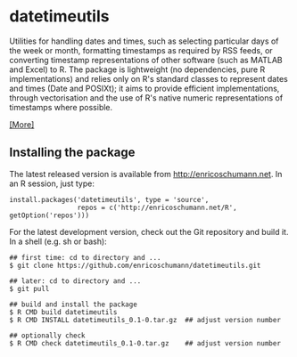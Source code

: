 # datetimeutils

Utilities for handling dates and times, such as
selecting particular days of the week or month,
formatting timestamps as required by RSS feeds, or
converting timestamp representations of other software
(such as MATLAB and Excel) to R. The package is
lightweight (no dependencies, pure R implementations)
and relies only on R's standard classes to represent
dates and times (Date and POSIXt); it aims to provide
efficient implementations, through vectorisation and
the use of R's native numeric representations of
timestamps where possible.

[ [More] ](http://enricoschumann.net/R/packages/datetimeutils/)

## Installing the package

The latest released version is available from
http://enricoschumann.net. In an R session, just type:

    install.packages('datetimeutils', type = 'source',
                     repos = c('http://enricoschumann.net/R', getOption('repos')))


For the latest development version, check out the Git repository and
build it. In a shell (e.g. sh or bash):

    ## first time: cd to directory and ...
    $ git clone https://github.com/enricoschumann/datetimeutils.git

    ## later: cd to directory and ...
    $ git pull

    ## build and install the package
    $ R CMD build datetimeutils
    $ R CMD INSTALL datetimeutils_0.1-0.tar.gz  ## adjust version number

    ## optionally check
    $ R CMD check datetimeutils_0.1-0.tar.gz    ## adjust version number
